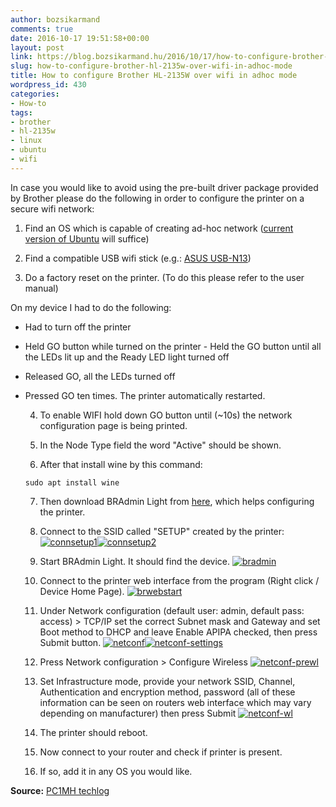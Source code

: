 ```yaml
---
author: bozsikarmand
comments: true
date: 2016-10-17 19:51:58+00:00
layout: post
link: https://blog.bozsikarmand.hu/2016/10/17/how-to-configure-brother-hl-2135w-over-wifi-in-adhoc-mode/
slug: how-to-configure-brother-hl-2135w-over-wifi-in-adhoc-mode
title: How to configure Brother HL-2135W over wifi in adhoc mode
wordpress_id: 430
categories:
- How-to
tags:
- brother
- hl-2135w
- linux
- ubuntu
- wifi
---
```


In case you would like to avoid using the pre-built driver package provided by Brother please do the following in order to configure the printer on a secure wifi network:



 	
  1. Find an OS which is capable of creating ad-hoc network ([current version of Ubuntu](http://releases.ubuntu.com/16.04.1/ubuntu-16.04.1-desktop-amd64.iso) will suffice)

 	
  2. Find a compatible USB wifi stick (e.g.: [ASUS USB-N13](https://www.amazon.com/USB-N13-Wireless-N-Adapter-802-11b-Wireless/dp/B002UVNW5W))

 	
  3. Do a factory reset on the printer. (To do this please refer to the user manual)

On my device I had to do the following:
- Had to turn off the printer
- Held GO button while turned on the printer
- Held the GO button until all the LEDs lit up and the Ready LED light turned off
- Released GO, all the LEDs turned off
- Pressed GO ten times. The printer automatically restarted.

 	
  4. To enable WIFI hold down GO button until (~10s) the network configuration page is being printed.

 	
  5. In the Node Type field the word "Active" should be shown.

 	
  6. After that install wine by this command:

    
    `sudo apt install wine`




 	
  7. Then download BRAdmin Light from [here](http://www.softpedia.com/get/Network-Tools/Misc-Networking-Tools/BRAdmin-Light.shtml#download), which helps configuring the printer.

 	
  8. Connect to the SSID called "SETUP" created by the printer:
[![connsetup1](/images/connsetup1.png)](/images/connsetup1.png)[![connsetup2](/images/connsetup2.png)](/images/connsetup2.png)

 	
  9. Start BRAdmin Light. It should find the device.
[![bradmin](/images/bradmin.png)](/images/bradmin.png)

 	
  10. Connect to the printer web interface from the program (Right click / Device Home Page).
[![brwebstart](/images/brwebstart.png)](/images/brwebstart.png)

 	
  11. Under Network configuration (default user: admin, default pass: access) > TCP/IP set the correct Subnet mask and Gateway and set Boot method to DHCP and leave Enable APIPA checked, then press Submit button.
[![netconf](/images/netconf.png)](/images/netconf.png)[![netconf-settings](/images/netconf-settings)](/images/netconf-settings.png)

 	
  12. Press Network configuration > Configure Wireless
[![netconf-prewl](/images/netconf-prewl.png)](/images/netconf-prewl.png)

 	
  13. Set Infrastructure mode, provide your network SSID, Channel, Authentication and encryption method, password (all of these information can be seen on routers web interface which may vary depending on manufacturer) then press Submit
[![netconf-wl](/images/netconf-wl.png)](/images/netconf-wl.png)

 	
  14. The printer should reboot.

 	
  15. Now connect to your router and check if printer is present.

 	
  16. If so, add it in any OS you would like.

__Source:__ [PC1MH techlog](https://pc1mh-weblog.blogspot.com/2015/03/brother-hl-2135w-on-ubuntu-via-secure.html)